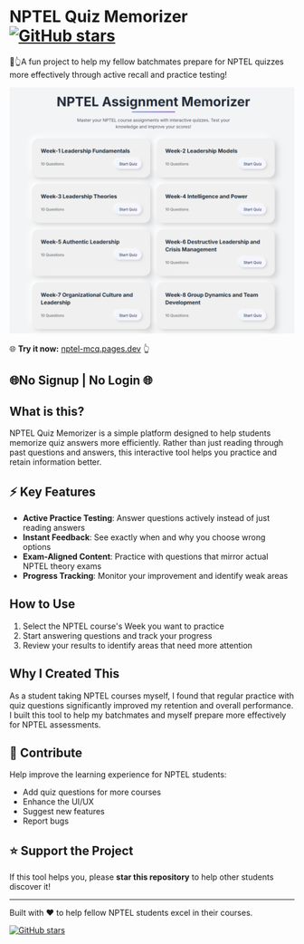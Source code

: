 # NPTEL Quiz Memorizer [![GitHub stars](https://img.shields.io/github/stars/shashankssp12/NPTEL-MCQ-Memorizer?style=social)](https://github.com/shashankssp12/NPTEL-MCQ-Memorizer)

🎁👆A fun project to help my fellow batchmates prepare for NPTEL quizzes more effectively through active recall and practice testing!

[![NPTEL Quiz Memorizer Demo](images/UI.png)](https://nptel-mcq.pages.dev)

🌐 **Try it now:** [nptel-mcq.pages.dev](https://nptel-mcq.pages.dev) 👆

## 🌐No Signup | No Login 🌐

## What is this?

NPTEL Quiz Memorizer is a simple platform designed to help students memorize quiz answers more efficiently. Rather than just reading through past questions and answers, this interactive tool helps you practice and retain information better.

## ⚡ Key Features

- **Active Practice Testing**: Answer questions actively instead of just reading answers
- **Instant Feedback**: See exactly when and why you choose wrong options
- **Exam-Aligned Content**: Practice with questions that mirror actual NPTEL theory exams
- **Progress Tracking**: Monitor your improvement and identify weak areas

## How to Use

1. Select the NPTEL course's Week you want to practice
2. Start answering questions and track your progress
3. Review your results to identify areas that need more attention

## Why I Created This

As a student taking NPTEL courses myself, I found that regular practice with quiz questions significantly improved my retention and overall performance. I built this tool to help my batchmates and myself prepare more effectively for NPTEL assessments.

## 🤝 Contribute

Help improve the learning experience for NPTEL students:
- Add quiz questions for more courses
- Enhance the UI/UX
- Suggest new features
- Report bugs

## ⭐ Support the Project

If this tool helps you, please **star this repository** to help other students discover it!

---

Built with ❤️ to help fellow NPTEL students excel in their courses.

[![GitHub stars](https://img.shields.io/github/stars/shashankssp12/NPTEL-MCQ-Memorizer?style=social)](https://github.com/shashankssp12/NPTEL-MCQ-Memorizer)